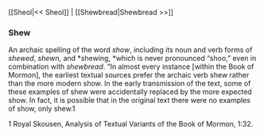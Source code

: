[[Sheol|<< Sheol]]  |  [[Shewbread|Shewbread >>]]

### Shew
An archaic spelling of the word *show*, including its noun and verb forms of *shewed*, *shewn,* and *shewing, *which is never pronounced “shoo,” even in combination with *shewbread*. “In almost every instance [within the Book of Mormon], the earliest textual sources prefer the archaic verb shew rather than the more modern show. In the early transmission of the text, some of these examples of shew were accidentally replaced by the more expected show. In fact, it is possible that in the original text there were no examples of show, only shew.1



1 Royal Skousen, Analysis of Textual Variants of the Book of Mormon, 1:32.